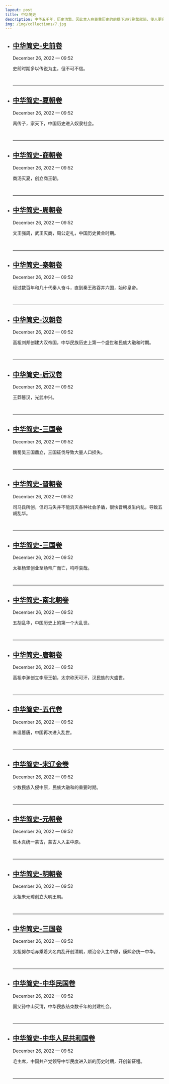 ```yaml
---
layout: post
title: 中华简史
description: 中华五千年，历史浩繁，因此本人在尊重历史的前提下进行删繁就简，使人更容易读懂中国历史。
img: /img/collections/7.jpg
---
```


<ul class="post-list">
       <li>
              <h2><a class="post-title" href="/2022/12/26/%E4%B8%AD%E5%8D%8E%E7%AE%80%E5%8F%B2_%E5%8F%B2%E5%89%8D.html">中华简史-史前卷</a></h2>
              <p class="post-meta">December 26, 2022 — 09:52</p>
              <p>史前时期多以传说为主，但不可不信。</p>
              <br>
              <hr>
       </li>
       <li>
              <h2><a class="post-title" href="/2022/12/26/%E4%B8%AD%E5%8D%8E%E7%AE%80%E5%8F%B2_%E5%A4%8F.html">中华简史-夏朝卷</a></h2>
              <p class="post-meta">December 26, 2022 — 09:52</p>
              <p>禹传子，家天下，中国历史进入奴隶社会。</p>
              <br>
              <hr>
       </li>
       <li>
              <h2><a class="post-title" href="/2022/12/26/%E4%B8%AD%E5%8D%8E%E7%AE%80%E5%8F%B2_%E5%95%86.html">中华简史-商朝卷</a></h2>
              <p class="post-meta">December 26, 2022 — 09:52</p>
              <p>商汤灭夏，创立商王朝。</p>
              <br>
              <hr>
       </li>    
       <li>
              <h2><a class="post-title" href="/2022/12/26/%E4%B8%AD%E5%8D%8E%E7%AE%80%E5%8F%B2_%E5%91%A8.html">中华简史-周朝卷</a></h2>
              <p class="post-meta">December 26, 2022 — 09:52</p>
              <p>文王强周，武王灭商，周公定礼，中国历史黄金时期。</p>
              <br>
              <hr>
       </li>
       <li>
              <h2><a class="post-title" href="/2022/12/26/%E4%B8%AD%E5%8D%8E%E7%AE%80%E5%8F%B2_%E7%A7%A6.html">中华简史-秦朝卷</a></h2>
              <p class="post-meta">December 26, 2022 — 09:52</p>
              <p>经过数百年和几十代秦人奋斗，直到秦王政吞并六国，始称皇帝。</p>
              <br>
              <hr>
       </li>
       <li>
              <h2><a class="post-title" href="/2022/12/26/%E4%B8%AD%E5%8D%8E%E7%AE%80%E5%8F%B2_%E6%B1%89.html">中华简史-汉朝卷</a></h2>
              <p class="post-meta">December 26, 2022 — 09:52</p>
              <p>高祖刘邦创建大汉帝国，中华民族历史上第一个盛世和民族大融和时期。</p>
              <br>
              <hr>
       </li>
       <li>
              <h2><a class="post-title" href="/2022/12/26/%E4%B8%AD%E5%8D%8E%E7%AE%80%E5%8F%B2_%E5%90%8E%E6%B1%89.html">中华简史-后汉卷</a></h2>
              <p class="post-meta">December 26, 2022 — 09:52</p>
              <p>王莽篡汉，光武中兴。</p>
              <br>
              <hr>
       </li>
       <li>
              <h2><a class="post-title" href="/2022/12/26/%E4%B8%AD%E5%8D%8E%E7%AE%80%E5%8F%B2_%E4%B8%89%E5%9B%BD.html">中华简史-三国卷</a></h2>
              <p class="post-meta">December 26, 2022 — 09:52</p>
              <p>魏蜀吴三国鼎立，三国征伐导致大量人口损失。</p>
              <br>
              <hr>
       </li>
       <li>
              <h2><a class="post-title" href="/2022/12/26/%E4%B8%AD%E5%8D%8E%E7%AE%80%E5%8F%B2_%E6%99%8B.html">中华简史-晋朝卷</a></h2>
              <p class="post-meta">December 26, 2022 — 09:52</p>
              <p>司马氏所创，但司马失并不能消灭各种社会矛盾，很快晋朝发生内乱，导致五胡乱华。</p>
              <br>
              <hr>
       </li>
       <li>
              <h2><a class="post-title" href="/2022/12/26/%E4%B8%AD%E5%8D%8E%E7%AE%80%E5%8F%B2_%E9%9A%8B.html">中华简史-三国卷</a></h2>
              <p class="post-meta">December 26, 2022 — 09:52</p>
              <p>太祖杨坚创业至炀帝广而亡，呜呼哀哉。</p>
              <br>
              <hr>
       </li>
       <li>
              <h2><a class="post-title" href="/2022/12/26/%E4%B8%AD%E5%8D%8E%E7%AE%80%E5%8F%B2_%E5%8D%97%E5%8C%97%E6%9C%9D.html">中华简史-南北朝卷</a></h2>
              <p class="post-meta">December 26, 2022 — 09:52</p>
              <p>五胡乱华，中国历史上的第一个大乱世。</p>
              <br>
              <hr>
       </li>
       <li>
              <h2><a class="post-title" href="/2022/12/26/%E4%B8%AD%E5%8D%8E%E7%AE%80%E5%8F%B2_%E5%94%90.html">中华简史-唐朝卷</a></h2>
              <p class="post-meta">December 26, 2022 — 09:52</p>
              <p>高祖李渊创立李唐王朝，太宗称天可汗，汉民族的大盛世。</p>
              <br>
              <hr>
       </li>
       <li>
              <h2><a class="post-title" href="/2022/12/26/%E4%B8%AD%E5%8D%8E%E7%AE%80%E5%8F%B2_%E4%BA%94%E4%BB%A3.html">中华简史-五代卷</a></h2>
              <p class="post-meta">December 26, 2022 — 09:52</p>
              <p>朱温篡唐，中国再次进入乱世。</p>
              <br>
              <hr>
       </li>
       <li>
              <h2><a class="post-title" href="/2022/12/26/%E4%B8%AD%E5%8D%8E%E7%AE%80%E5%8F%B2_%E5%AE%8B%E8%BE%BD%E9%87%91.html">中华简史-宋辽金卷</a></h2>
              <p class="post-meta">December 26, 2022 — 09:52</p>
              <p>少数民族入侵中原，民族大融和的重要时期。</p>
              <br>
              <hr>
       </li>
       <li>
              <h2><a class="post-title" href="/2022/12/26/%E4%B8%AD%E5%8D%8E%E7%AE%80%E5%8F%B2_%E5%85%83.html">中华简史-元朝卷</a></h2>
              <p class="post-meta">December 26, 2022 — 09:52</p>
              <p>铁木真统一蒙古，蒙古人入主中原。</p>
              <br>
              <hr>
       </li>
       <li>
              <h2><a class="post-title" href="/2022/12/26/%E4%B8%AD%E5%8D%8E%E7%AE%80%E5%8F%B2_%E6%98%8E.html">中华简史-明朝卷</a></h2>
              <p class="post-meta">December 26, 2022 — 09:52</p>
              <p>太祖朱元璋创立大明王朝。</p>
              <br>
              <hr>
       </li>
       <li>
              <h2><a class="post-title" href="/2022/12/26/%E4%B8%AD%E5%8D%8E%E7%AE%80%E5%8F%B2_%E6%B8%85.html">中华简史-三国卷</a></h2>
              <p class="post-meta">December 26, 2022 — 09:52</p>
              <p>太祖努尔哈赤乘着大名内乱开创清朝，顺治帝入主中原，康熙帝统一中华。</p>
              <br>
              <hr>
       </li>
       <li>
              <h2><a class="post-title" href="/2022/12/26/%E4%B8%AD%E5%8D%8E%E7%AE%80%E5%8F%B2_%E6%B0%91%E5%9B%BD.html">中华简史-中华民国卷</a></h2>
              <p class="post-meta">December 26, 2022 — 09:52</p>
              <p>国父孙中山灭清，中华民族结束数千年的封建社会。</p>
              <br>
              <hr>
       </li>
       <li>
              <h2><a class="post-title" href="/2022/12/26/%E4%B8%AD%E5%8D%8E%E7%AE%80%E5%8F%B2_%E5%85%B1%E5%92%8C%E5%9B%BD.html">中华简史-中华人民共和国卷</a></h2>
              <p class="post-meta">December 26, 2022 — 09:52</p>
              <p>毛主席，中国共产党领导中华民度进入新的历史时期，开创新征程。</p>
              <br>
              <hr>
       </li>
</ul>
